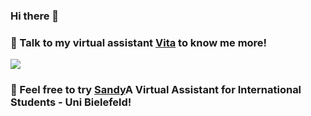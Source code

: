 ### Hi there 👋

### 💬  Talk to my virtual assistant [Vita](https://hmabuhabib.github.io/) to know me more!

[<img src="https://miro.medium.com/max/525/1*lyyXmbeoK5JiIBNCnzzjjg.png" target="_blank">](https://hmabuhabib.github.io/)

### 💬  Feel free to try [Sandy](https://sandy-uni-bielefeld.de/)A Virtual Assistant for International Students - Uni Bielefeld!
<!--
**HMABUHABIB/HMABUHABIB** is a ✨ _special_ ✨ repository because its `README.md` (this file) appears on your GitHub profile.

-->
